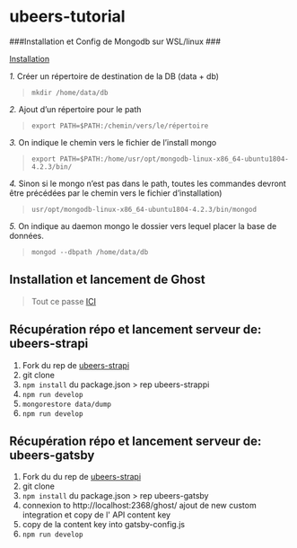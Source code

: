 # ubeers-tutorial




 
 
###Installation et Config de Mongodb sur WSL/linux ###

[Installation](https://github.com/michaeltreat/Windows-Subsystem-For-Linux-Setup-Guide/blob/master/readmes/installs/MongoDB.md)

*1.* Créer un répertoire de destination de la DB (data + db) 

>
>```mkdir /home/data/db```
>

*2.* Ajout d’un répertoire pour le path 

>
>```export PATH=$PATH:/chemin/vers/le/répertoire``` 
>

*3.* On indique le chemin vers le fichier de l’install mongo 

>```export PATH=$PATH:/home/usr/opt/mongodb-linux-x86_64-ubuntu1804-4.2.3/bin/``` 
>
*4.* Sinon si le mongo n’est pas dans le path, toutes les commandes devront être précédées par le chemin vers le fichier d’installation) 

>```usr/opt/mongodb-linux-x86_64-ubuntu1804-4.2.3/bin/mongod``` 
 
*5.* On indique au daemon mongo le dossier vers lequel placer la base de données.

>```mongod --dbpath /home/data/db```  


## Installation et lancement de Ghost
>Tout ce passe [ICI](https://github.com/SlamClass1819/ubeers-ghost-content)


## Récupération répo et lancement serveur de: ubeers-strapi ##


1. Fork du rep de [ubeers-strapi](https://github.com/TonyCois/ubeers-strapi)
1. git clone
1. ```npm install``` du package.json > rep ubeers-strappi
1. ```npm run develop```
1. ```mongorestore data/dump```
1. ```npm run develop```

## Récupération répo et lancement serveur de: ubeers-gatsby ##

1. Fork du du rep de [ubeers-strapi](https://github.com/TonyCois/ubeers-gatsby)
1. git clone
1. ```npm install``` du package.json > rep ubeers-gatsby
1. connexion to http://localhost:2368/ghost/ ajout de new custom integration et copy de l' API content key
1. copy de la content key into  gatsby-config.js
1. ```npm run develop```

